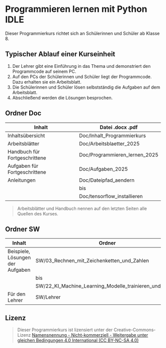 # Programmieren lernen mit Python IDLE

Dieser Programmierkurs richtet sich an Schülerinnen und Schüler ab Klasse 8. 

## Typischer Ablauf einer Kurseinheit
1. Der Lehrer gibt eine Einführung in das Thema und demonstriert den Programmcode auf seinem PC. 
2. Auf den PCs der Schülerinnen und Schüler liegt der Programmcode. Dazu erhalten sie ein Arbeitsblatt.  
3. Die Schülerinnen und Schüler lösen selbstständig die Aufgaben auf dem Arbeitsblatt.  
4. Abschließend werden die Lösungen besprochen.  

## Ordner Doc

| Inhalt                           | Datei .docx .pdf                               |
| -------------------------------- | ---------------------------------------------- |
| Inhaltsübersicht 	               | Doc/Inhalt_Programmierkurs                     |
| Arbeitsblätter                   | Doc/Arbeitsblaetter_2025                       |
| Handbuch für Fortgeschrittene    | Doc/Programmieren_lernen_2025                  |
| Aufgaben für Fortgeschrittene    | Doc/Aufgaben_2025                              |
| Anleitungen                      | Doc/Dateipfad_aendern                          | 
|                                  | bis                                            |
|                                  | Doc/tensorflow_installieren                    |

> Arbeitsblätter und Handbuch nennen auf den letzten Seiten alle Quellen des Kurses.

## Ordner SW

| Inhalt                           | Ordner                                                  |
| -------------------------------- | ------------------------------------------------------- |
| Beispiele, Lösungen der Aufgaben | SW/03_Rechnen_mit_Zeichenketten_und_Zahlen              |
|                                  | bis                                                     |
|                                  | SW/22_KI_Machine_Learning_Modelle_trainieren_und_nutzen |
| Für den Lehrer                   | SW/Lehrer                                               |

## Lizenz

> Dieser Programmierkurs ist lizensiert unter der Creative-Commons-Lizenz [Namensnennung - Nicht-kommerziell - Weitergabe unter gleichen Bedingungen 4.0 International (CC BY-NC-SA 4.0)](https://creativecommons.org/licenses/by-nc-sa/4.0/deed.de)

